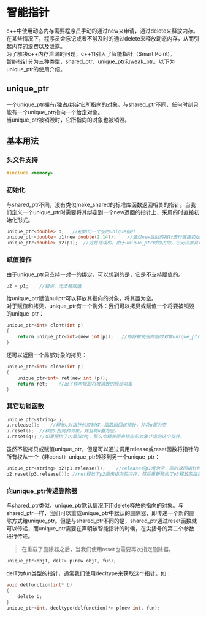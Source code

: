 # 智能指针
c++中使用动态内存需要程序员手动的通过new来申请，通过delete来释放内存。在某些情况下，程序员会忘记或者不够及时的通过delete来释放动态内存，从而引起内存的浪费以及泄露。   
为了解决c++内存泄漏的问题，c++11引入了智能指针（Smart Point)。  
智能指针分为三种类型，shared\_ptr、unique\_ptr和weak\_ptr。以下为unique\_ptr的使用介绍。    
## unique\_ptr  
一个unique_ptr拥有/独占/绑定它所指向的对象。与shared_ptr不同，任何时刻只能有一个unique_ptr指向一个给定对象。   
当unique_ptr被销毁时，它所指向的对象也被销毁。   
## 基本用法
### 头文件支持
```c
#include <memory>   
```   
### 初始化
与shared_ptr不同，没有类似make_shared的标准库函数返回相关的指针。当我们定义一个unique_ptr时需要将其绑定到一个new返回的指针上，采用的时直接初始化形式。   
```c
unique_ptr<double> p;	//初始化一个空的unique指针   
unique_ptr<double> p1(new double(2.14));	//通过new返回的指针进行直接初始化    
unique_ptr<double> p2(p1);	//这是错误的，由于unique_ptr时独占的，它无法被其他智能指针初始化或者赋值     
```   
### 赋值操作
由于unique_ptr只支持一对一的绑定，可以想到的是，它是不支持赋值的。   
```c
p2 = p1;	//错误，无法被赋值   
```   
给unique_ptr赋值nullptr可以释放其指向的对象，将其置为空。   
对于赋值和拷贝，unique_ptr有一个例外：我们可以拷贝或赋值一个将要被销毁的unique_ptr：   
```c
unique_ptr<int> clont(int p)   
{   
	return unique_ptr<int>(new int(p));	  //即将被销毁的临时对象unique_ptr    
}      
```   
还可以返回一个局部对象的拷贝：   
```c
unique_ptr<int> clone(int p)  
{   
	unique_ptr<int> ret(new int (p));   
	return ret;    //出了作用域即将被销毁的局部对象  
}  
```  
### 其它功能函数
```c
unique_ptr<string> u;   
u.release();	//释放u对指针的控制权，函数返回该指针，并将u置为空   
u.reset();	//释放u指向的对象，并且将u置为空。   
u.reset(q);	//如果提供了内置指针q，那么令释放原来指向的对象并指向这个指针。   
```   
虽然不能拷贝或赋值unique_ptr，但是可以通过调用release或reset函数将指针的所有权从一个（非const）unique_ptr转移到另一个unique_ptr：   
```c
unique_ptr<string> p2(p1.release());	//release将p1值为空，同时返回指针给p2进行初始化。   
p2.reset(p3.release());	//ret释放了p2原来指向的内存，然后重新指向了p3释放的指针。   
```  
### 向unique_ptr传递删除器  
与shared_ptr类似，unique_ptr默认情况下用delete释放他指向的对象。与shared_ptr一样，我们可以重载unique_ptr中默认的删除器，即传递一个新的删除方式给unique_ptr。但是与shared_ptr不同的是，shared_ptr通过reset函数就可以传递，而unique_ptr需要在声明该智能指针的时候，在尖括号的第二个参数进行传递。   
> 在重载了删除器之后，当我们使用reset也需要再次指定删除器。   
   
```c
unique_ptr<objT, delT> p(new objT, fun);   
```   
delT为fun类型的指针，通常我们使用decltype来获取这个指针。如：  
```c   
void delfunction(int* b)  
{   
	delete b;  
}   
unique_ptr<int, decltype(delfunction)*> p(new int, fun);    
```   
